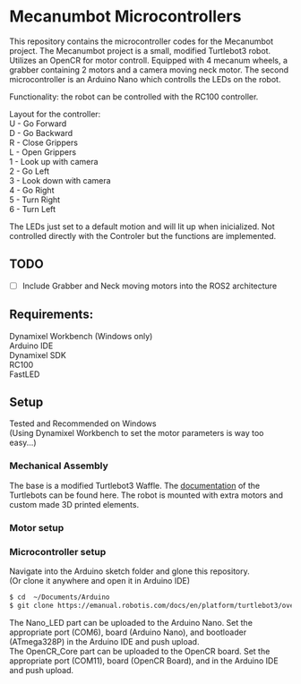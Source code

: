 # Mecanumbot Microcontrollers

This repository contains the microcontroller codes for the Mecanumbot project.
The Mecanumbot project is a small, modified Turtlebot3 robot. Utilizes an OpenCR for motor controll. Equipped with 4 mecanum wheels, a grabber containing 2 motors and a camera moving neck motor.
The second microcontroller is an Arduino Nano which controlls the LEDs on the robot.

Functionality: the robot can be controlled with the RC100 controller.

Layout for the controller: <br>
U - Go Forward <br>
D - Go Backward <br>
R - Close Grippers <br>
L - Open Grippers <br>
1 - Look up with camera <br>
2 - Go Left <br>
3 - Look down with camera <br>
4 - Go Right <br>
5 - Turn Right <br>
6 - Turn Left <br>

The LEDs just set to a default motion and will lit up when inicialized. Not controlled directly with the Controler but the functions are implemented.

## TODO
- [ ] Include Grabber and Neck moving motors into the ROS2 architecture

## Requirements:
Dynamixel Workbench (Windows only) <br>
Arduino IDE <br>
Dynamixel SDK <br>
RC100 <br>
FastLED <br>

## Setup 
Tested and Recommended on Windows <br>
(Using Dynamixel Workbench to set the motor parameters is way too easy...)

### Mechanical Assembly

The base is a modified Turtlebot3 Waffle. The [documentation](https://emanual.robotis.com/docs/en/platform/turtlebot3/overview/) of the Turtlebots can be found here.
The robot is mounted with extra motors and custom made 3D printed elements.

### Motor setup

### Microcontroller setup

Navigate into the Arduino sketch folder and glone this repository. <br>
(Or clone it anywhere and open it in Arduino IDE)

```bash
$ cd  ~/Documents/Arduino
$ git clone https://emanual.robotis.com/docs/en/platform/turtlebot3/overview/
```
The Nano_LED part can be uploaded to the Arduino Nano. Set the appropriate port (COM6), board (Arduino Nano), and bootloader (ATmega328P) in the Arduino IDE and push upload. <br>
The OpenCR_Core part can be uploaded to the OpenCR board. Set the appropriate port (COM11), board (OpenCR Board), and  in the Arduino IDE and push upload.
